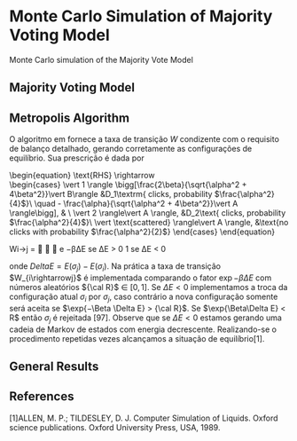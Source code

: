 # Monte Carlo Simulation of Majority Voting Model

Monte Carlo simulation of the Majority Vote Model 

## Majority Voting Model

## Metropolis Algorithm

O algoritmo em fornece a taxa de transição $W$ condizente com o requisito de
balanço detalhado, gerando corretamente as configurações de equilíbrio.
Sua prescrição é dada por


\begin{equation}
\text{RHS} \rightarrow  
\begin{cases} 
\vert 1 \rangle \bigg[\frac{2\beta}{\sqrt{\alpha^2 + 4\beta^2}}\vert B\rangle &D_1\textrm{ clicks, probability $\frac{\alpha^2}{4}$}\\
\quad - \frac{\alpha}{\sqrt{\alpha^2 + 4\beta^2}}\vert A \rangle\bigg], & \\
\vert 2 \rangle\vert A \rangle, &D_2\text{ clicks, probability $\frac{\alpha^2}{4}$}\\
\vert \text{scattered} \rangle\vert A \rangle, &\text{no clicks with probability $\frac{\alpha^2}{2}$}
\end{cases}
\end{equation}


Wi→j =



e
−β∆E se ∆E > 0
1 se ∆E < 0


onde $Delta E = E(\sigma_j ) − E(\sigma_i)$. Na prática a taxa de transição $W_{i\rightarrowj}$ 
é implementada comparando o fator $\exp{-\beta\Delta E}$ com números aleatórios 
${\cal R}$ $\in$ $[0, 1]$. Se $\Delta E < 0$ implementamos a troca da configuração 
atual $\sigma_i$ por $\sigma_j$, caso contrário a nova configuração somente será 
aceita se $\exp{−\Beta \Delta E} > {\cal R}$. Se $\exp{\Beta\Delta E} < R$ então 
$\sigma_j$ é rejeitada [97]. Observe que se $\Delta E < 0$ estamos gerando uma 
cadeia de Markov de estados com energia decrescente. Realizando-se o procedimento 
repetidas vezes alcançamos a situação de equilíbrio[1].

## General Results


## References

[1]ALLEN, M. P.; TILDESLEY, D. J. Computer Simulation of Liquids. Oxford science
publications. Oxford University Press, USA, 1989.